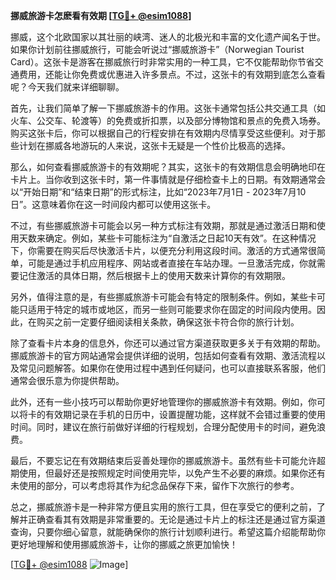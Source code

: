 **挪威旅游卡怎麽看有效期 [[TG💪+ @esim1088](https://t.me/s/esim1088)]**

挪威，这个北欧国家以其壮丽的峡湾、迷人的北极光和丰富的文化遗产闻名于世。如果你计划前往挪威旅行，可能会听说过“挪威旅游卡”（Norwegian Tourist Card）。这张卡是游客在挪威旅行时非常实用的一种工具，它不仅能帮助你节省交通费用，还能让你免费或优惠进入许多景点。不过，这张卡的有效期到底怎么查看呢？今天我们就来详细聊聊。

首先，让我们简单了解一下挪威旅游卡的作用。这张卡通常包括公共交通工具（如火车、公交车、轮渡等）的免费或折扣票，以及部分博物馆和景点的免费入场券。购买这张卡后，你可以根据自己的行程安排在有效期内尽情享受这些便利。对于那些计划在挪威各地游玩的人来说，这张卡无疑是一个性价比极高的选择。

那么，如何查看挪威旅游卡的有效期呢？其实，这张卡的有效期信息会明确地印在卡片上。当你收到这张卡时，第一件事情就是仔细检查卡上的日期。有效期通常会以“开始日期”和“结束日期”的形式标注，比如“2023年7月1日 - 2023年7月10日”。这意味着你在这一时间段内都可以使用这张卡。

不过，有些挪威旅游卡可能会以另一种方式标注有效期，那就是通过激活日期和使用天数来确定。例如，某些卡可能标注为“自激活之日起10天有效”。在这种情况下，你需要在购买后尽快激活卡片，以便充分利用这段时间。激活的方式通常很简单，可能是通过手机应用程序、网站或者直接在车站办理。一旦激活完成，你就需要记住激活的具体日期，然后根据卡上的使用天数来计算你的有效期限。

另外，值得注意的是，有些挪威旅游卡可能会有特定的限制条件。例如，某些卡可能只适用于特定的城市或地区，而另一些则可能要求你在固定的时间段内使用。因此，在购买之前一定要仔细阅读相关条款，确保这张卡符合你的旅行计划。

除了查看卡片本身的信息外，你还可以通过官方渠道获取更多关于有效期的帮助。挪威旅游卡的官方网站通常会提供详细的说明，包括如何查看有效期、激活流程以及常见问题解答。如果你在使用过程中遇到任何疑问，也可以直接联系客服，他们通常会很乐意为你提供帮助。

此外，还有一些小技巧可以帮助你更好地管理你的挪威旅游卡有效期。例如，你可以将卡的有效期记录在手机的日历中，设置提醒功能，这样就不会错过重要的使用时间。同时，建议在旅行前做好详细的行程规划，合理分配使用卡的时间，避免浪费。

最后，不要忘记在有效期结束后妥善处理你的挪威旅游卡。虽然有些卡可能允许超期使用，但最好还是按照规定时间使用完毕，以免产生不必要的麻烦。如果你还有未使用的部分，可以考虑将其作为纪念品保存下来，留作下次旅行的参考。

总之，挪威旅游卡是一种非常方便且实用的旅行工具，但在享受它的便利之前，了解并正确查看其有效期是非常重要的。无论是通过卡片上的标注还是通过官方渠道查询，只要你细心留意，就能确保你的旅行计划顺利进行。希望这篇介绍能帮助你更好地理解和使用挪威旅游卡，让你的挪威之旅更加愉快！

[[TG💪+ @esim1088](https://t.me/s/esim1088) ![Image](https://i.postimg.cc/4NQfJmqS/Snipaste-2025-05-13-00-14-12.png)]